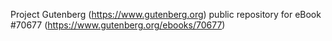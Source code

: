 Project Gutenberg (https://www.gutenberg.org) public repository for
eBook #70677 (https://www.gutenberg.org/ebooks/70677)
